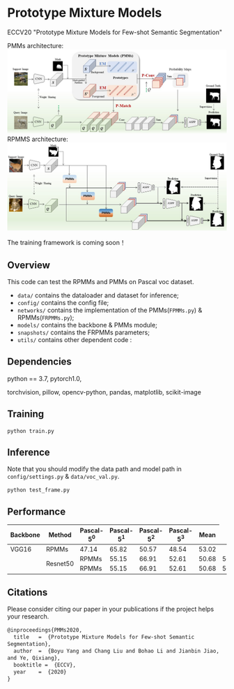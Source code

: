 # Prototype Mixture Models
ECCV20 "Prototype Mixture Models for Few-shot Semantic Segmentation"

PMMs architecture:
![PMMs](./img/PMMs.jpg)
RPMMS architecture:
![RPMMs](./img/RPMMs.jpg)

The training framework is coming soon！

## Overview
This code can test the RPMMs and PMMs on Pascal voc dataset.
- `data/` contains the dataloader and dataset for inference;
- `config/` contains the config file;
- `networks/` contains the implementation of the PMMs(`FPMMs.py`) & RPMMs(`FRPMMs.py`);
- `models/` contains the backbone & PMMs module;
- `snapshots/` contains the FRPMMs parameters;
- `utils/` contains other dependent code :

## Dependencies
python == 3.7,
pytorch1.0,

torchvision,
pillow,
opencv-python,
pandas,
matplotlib,
scikit-image

## Training
```
python train.py
```

## Inference
Note that you should modify the data path and model path in `config/settings.py` & `data/voc_val.py`.
```
python test_frame.py
```
## Performance
| Backbone | Method | Pascal-5<sup>0</sup> | Pascal-5<sup>1</sup> | Pascal-5<sup>2</sup> | Pascal-5<sup>3</sup> | Mean |
| --- | --- | --- | --- | --- | --- | --- |
| VGG16  | RPMMs | 47.14         | 65.82         | 50.57         | 48.54         | 53.02 |
| <td rowspan="2">Resnet50</td>|RPMMs|55.15|66.91|52.61|50.68|56.34|
| |RPMMs|55.15|66.91|52.61|50.68|56.34|

## Citations
Please consider citing our paper in your publications if the project helps your research.

```
@inproceedings{PMMs2020,
  title   =  {Prototype Mixture Models for Few-shot Semantic Segmentation},
  author  =  {Boyu Yang and Chang Liu and Bohao Li and Jianbin Jiao, and Ye, Qixiang},
  booktitle =  {ECCV},
  year    =  {2020}
}
```
